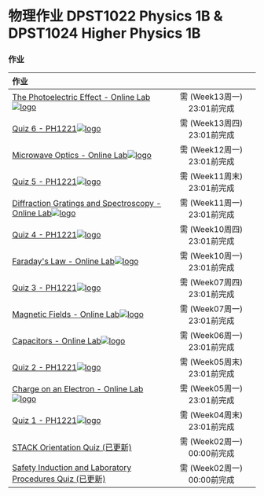 # 物理作业 DPST1022 Physics 1B & DPST1024 Higher Physics 1B

### 作业

|作业||
|:-|:-:|
|[The Photoelectric Effect - Online Lab![logo](../../../../../logosvg01.svg)](https://moodle.telt.unsw.edu.au/mod/quiz/view.php?id=5194709)|需 (Week13周一) 23:01前完成|
|[Quiz 6 - PH1221![logo](../../../../../logosvg01.svg)](https://moodle.telt.unsw.edu.au/mod/quiz/view.php?id=5194600)|需 (Week13周四) 23:01前完成|
| [Microwave Optics - Online Lab![logo](../../../../../logosvg01.svg)](https://moodle.telt.unsw.edu.au/mod/quiz/view.php?id=5194708)|需 (Week12周一) 23:01前完成|
| [Quiz 5 - PH1221![logo](../../../../../logosvg01.svg)](https://moodle.telt.unsw.edu.au/mod/quiz/view.php?id=5194598)|需 (Week11周末) 23:01前完成|
| [Diffraction Gratings and Spectroscopy - Online Lab![logo](../../../../../logosvg01.svg)](https://moodle.telt.unsw.edu.au/mod/quiz/view.php?id=5194706)|需 (Week11周一) 23:01前完成|
| [Quiz 4 - PH1221![logo](../../../../../logosvg01.svg)](https://moodle.telt.unsw.edu.au/mod/quiz/view.php?id=5194596)|需 (Week10周四) 23:01前完成|
| [Faraday's Law - Online Lab![logo](../../../../../logosvg01.svg)](https://moodle.telt.unsw.edu.au/mod/quiz/view.php?id=5194706)|需 (Week10周一) 23:01前完成|
| [Quiz 3 - PH1221![logo](../../../../../logosvg01.svg)](https://moodle.telt.unsw.edu.au/mod/quiz/view.php?id=5194705)|需 (Week07周四) 23:01前完成|
| [Magnetic Fields - Online Lab![logo](../../../../../logosvg01.svg)](https://moodle.telt.unsw.edu.au/mod/quiz/view.php?id=5194705)|需 (Week07周一) 23:01前完成|
| [Capacitors - Online Lab![logo](../../../../../logosvg01.svg)](https://moodle.telt.unsw.edu.au/mod/quiz/view.php?id=5194704)|需 (Week06周一) 23:01前完成|
| [Quiz 2 - PH1221![logo](../../../../../logosvg01.svg)](https://moodle.telt.unsw.edu.au/mod/quiz/view.php?id=5194592)|需 (Week05周末) 23:01前完成|
| [Charge on an Electron - Online Lab![logo](../../../../../logosvg01.svg)](https://moodle.telt.unsw.edu.au/mod/quiz/view.php?id=5194702)|需 (Week05周一) 23:01前完成|
| [Quiz 1 - PH1221![logo](../../../../../logosvg01.svg)](https://moodle.telt.unsw.edu.au/mod/quiz/view.php?id=5194590)|需 (Week04周末) 23:01前完成|
| [STACK Orientation Quiz (已更新)](/homework/DPST1022/work/STACK/)|需 (Week02周一) 00:00前完成|
| [Safety Induction and Laboratory Procedures Quiz (已更新)](/homework/DPST1022/work/Safety_lab_procedures_Quiz/)|需 (Week02周一) 00:00前完成|